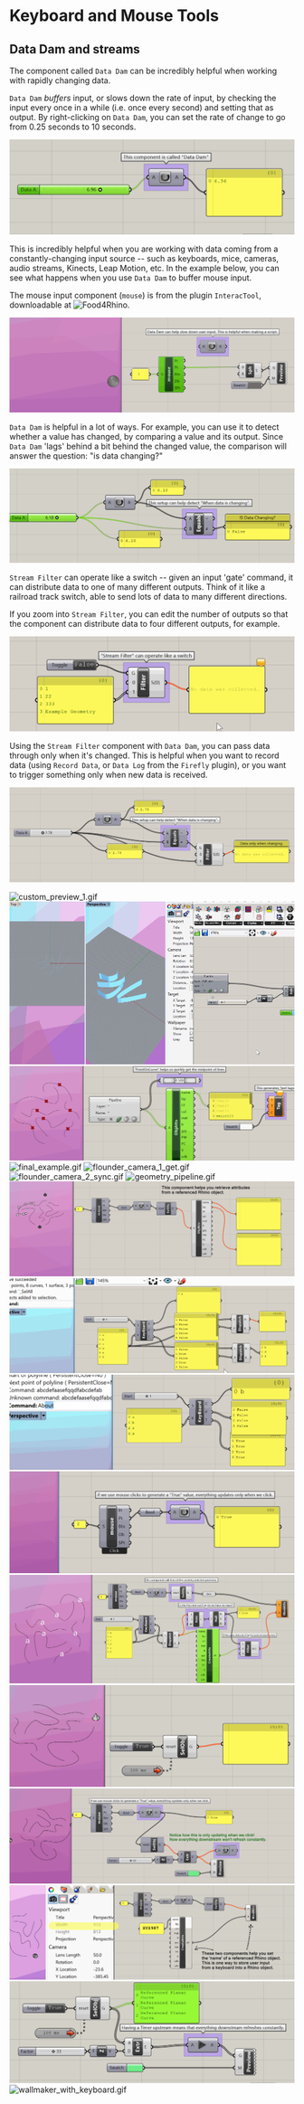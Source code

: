 # Keyboard and Mouse Tools

## Data Dam and streams

The component called `Data Dam` can be incredibly helpful when working with rapidly changing data.

`Data Dam` *buffers* input, or slows down the rate of input, by checking the input every once in a while (i.e. once every second) and setting that as output. By right-clicking on `Data Dam`, you can set the rate of change to go from 0.25 seconds to 10 seconds.

![datadam.gif](gifs/datadam.gif)

This is incredibly helpful when you are working with data coming from a constantly-changing input source -- such as keyboards, mice, cameras, audio streams, Kinects, Leap Motion, etc. In the example below, you can see what happens when you use `Data Dam` to buffer mouse input. 

The mouse input component (`mouse`) is from the plugin `InteracTool`, downloadable at ![Food4Rhino](https://www.food4rhino.com/app/interactool).

![datadam_mouse.gif](gifs/datadam_mouse.gif)

`Data Dam` is helpful in a lot of ways. For example, you can use it to detect whether a value has changed, by comparing a value and its output. Since `Data Dam` 'lags' behind a bit behind the changed value, the comparison will answer the question: "is data changing?"

![isdatachanging.gif](gifs/isdatachanging.gif)

`Stream Filter` can operate like a switch -- given an input 'gate' command, it can distribute data to one of many different outputs. Think of it like a railroad track switch, able to send lots of data to many different directions.

If you zoom into `Stream Filter`, you can edit the number of outputs so that the component can distribute data to four different outputs, for example.

![streamfilter.gif](gifs/streamfilter.gif)

Using the `Stream Filter` component with `Data Dam`, you can pass data through only when it's changed. This is helpful when you want to record data (using `Record Data`, or `Data Log` from the `Firefly` plugin), or you want to trigger something only when new data is received.

![dataonlywhenchanging.gif](gifs/dataonlywhenchanging.gif)


![custom_preview_1.gif](gifs/custom_preview_1.gif)
![custom_preview_2_viewport_filter.gif](gifs/custom_preview_2_viewport_filter.gif)
![display_geometry_names.gif](gifs/display_geometry_names.gif)
![final_example.gif](gifs/final_example.gif)
![flounder_camera_1_get.gif](gifs/flounder_camera_1_get.gif)
![flounder_camera_2_sync.gif](gifs/flounder_camera_2_sync.gif)
![geometry_pipeline.gif](gifs/geometry_pipeline.gif)
![get_attributes.gif](gifs/get_attributes.gif)
![keyboard_input_toggle_select.gif](gifs/keyboard_input_toggle_select.gif)
![keyboardinput.gif](gifs/keyboardinput.gif)
![mouse_click_update.gif](gifs/mouse_click_update.gif)
![saving_keystrokes_to_names.gif](gifs/saving_keystrokes_to_names.gif)
![selobj_intro.gif](gifs/selobj_intro.gif)
![selobj_with_mouseclick.gif](gifs/selobj_with_mouseclick.gif)
![set_name_attributes.gif](gifs/set_name_attributes.gif)
![timer_constant_refresh_example.gif](gifs/timer_constant_refresh_example.gif)
![wallmaker_with_keyboard.gif](gifs/wallmaker_with_keyboard.gif)
